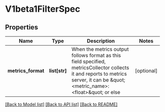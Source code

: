 # V1beta1FilterSpec

## Properties
Name | Type | Description | Notes
------------ | ------------- | ------------- | -------------
**metrics_format** | **list[str]** | When the metrics output follows format as this field specified, metricsCollector collects it and reports to metrics server, it can be \&quot;&lt;metric_name&gt;: &lt;float&gt;\&quot; or else | [optional] 

[[Back to Model list]](../README.md#documentation-for-models) [[Back to API list]](../README.md#documentation-for-api-endpoints) [[Back to README]](../README.md)


